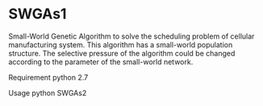# SWGAs1
Small-World Genetic Algorithm to solve the scheduling problem of cellular manufacturing system.
This algorithm has a small-world population structure. The selective pressure of the algorithm could be changed according to the parameter of the small-world network.

Requirement 
python 2.7

Usage
python SWGAs2
